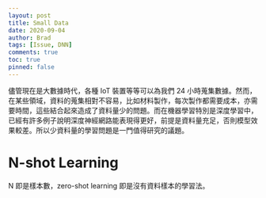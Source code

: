 ```yaml
---
layout: post
title: Small Data
date: 2020-09-04
author: Brad
tags: [Issue, DNN]
comments: true
toc: true
pinned: false
---
```


儘管現在是大數據時代，各種 IoT 裝置等等可以為我們 24 小時蒐集數據。然而，在某些領域，資料的蒐集相對不容易，比如材料製作，每次製作都需要成本，亦需要時間，這些結合起來造成了資料量少的問題。而在機器學習特別是深度學習中，已經有許多例子說明深度神經網路能表現得更好，前提是資料量充足，否則模型效果較差。所以少資料量的學習問題是一門值得研究的議題。
<!-- more -->

# N-shot Learning
N 即是樣本數，zero-shot learning 即是沒有資料樣本的學習法。